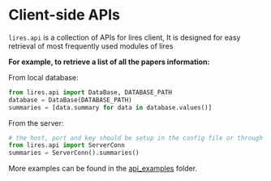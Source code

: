 
# Client-side APIs

`lires.api` is a collection of APIs for lires client,
It is designed for easy retrieval of most frequently used modules of lires

**For example, to retrieve a list of all the papers information:**

From local database:
```python
from lires.api import DataBase, DATABASE_PATH
database = DataBase(DATABASE_PATH)
summaries = [data.summary for data in database.values()]
```
From the server:
```python
# the host, port and key should be setup in the config file or through GUI
from lires.api import ServerConn
summaries = ServerConn().summaries()
```

More examples can be found in the [api_examples](../api_examples) folder.